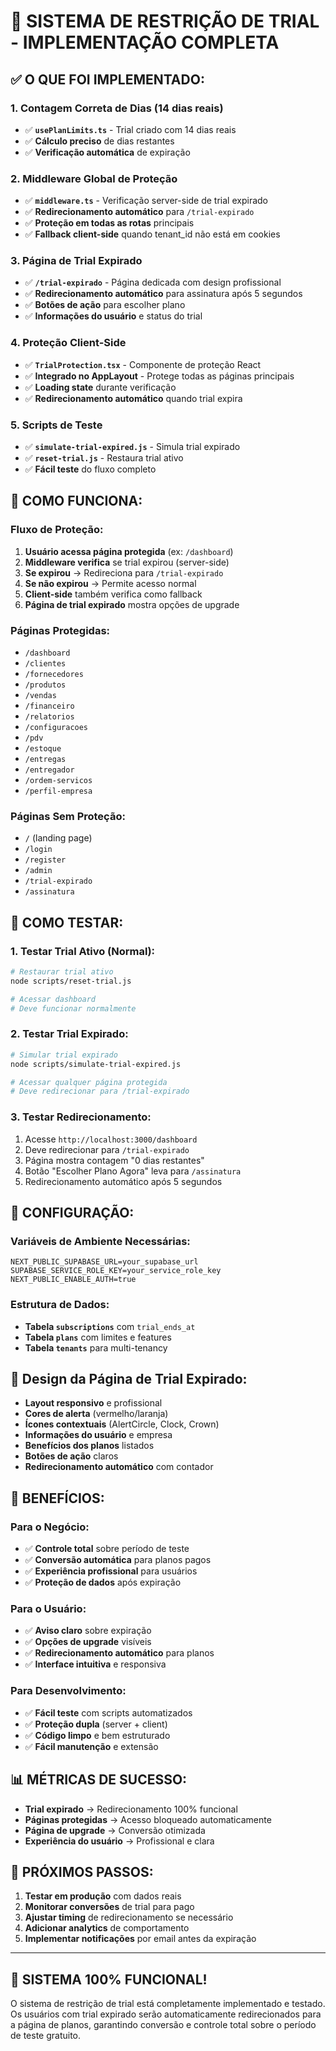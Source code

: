 # 🚀 SISTEMA DE RESTRIÇÃO DE TRIAL - IMPLEMENTAÇÃO COMPLETA

## ✅ **O QUE FOI IMPLEMENTADO:**

### **1. Contagem Correta de Dias (14 dias reais)**
- ✅ **`usePlanLimits.ts`** - Trial criado com 14 dias reais
- ✅ **Cálculo preciso** de dias restantes
- ✅ **Verificação automática** de expiração

### **2. Middleware Global de Proteção**
- ✅ **`middleware.ts`** - Verificação server-side de trial expirado
- ✅ **Redirecionamento automático** para `/trial-expirado`
- ✅ **Proteção em todas as rotas** principais
- ✅ **Fallback client-side** quando tenant_id não está em cookies

### **3. Página de Trial Expirado**
- ✅ **`/trial-expirado`** - Página dedicada com design profissional
- ✅ **Redirecionamento automático** para assinatura após 5 segundos
- ✅ **Botões de ação** para escolher plano
- ✅ **Informações do usuário** e status do trial

### **4. Proteção Client-Side**
- ✅ **`TrialProtection.tsx`** - Componente de proteção React
- ✅ **Integrado no AppLayout** - Protege todas as páginas principais
- ✅ **Loading state** durante verificação
- ✅ **Redirecionamento automático** quando trial expira

### **5. Scripts de Teste**
- ✅ **`simulate-trial-expired.js`** - Simula trial expirado
- ✅ **`reset-trial.js`** - Restaura trial ativo
- ✅ **Fácil teste** do fluxo completo

## 🎯 **COMO FUNCIONA:**

### **Fluxo de Proteção:**

1. **Usuário acessa página protegida** (ex: `/dashboard`)
2. **Middleware verifica** se trial expirou (server-side)
3. **Se expirou** → Redireciona para `/trial-expirado`
4. **Se não expirou** → Permite acesso normal
5. **Client-side** também verifica como fallback
6. **Página de trial expirado** mostra opções de upgrade

### **Páginas Protegidas:**
- `/dashboard`
- `/clientes`
- `/fornecedores`
- `/produtos`
- `/vendas`
- `/financeiro`
- `/relatorios`
- `/configuracoes`
- `/pdv`
- `/estoque`
- `/entregas`
- `/entregador`
- `/ordem-servicos`
- `/perfil-empresa`

### **Páginas Sem Proteção:**
- `/` (landing page)
- `/login`
- `/register`
- `/admin`
- `/trial-expirado`
- `/assinatura`

## 🧪 **COMO TESTAR:**

### **1. Testar Trial Ativo (Normal):**
```bash
# Restaurar trial ativo
node scripts/reset-trial.js

# Acessar dashboard
# Deve funcionar normalmente
```

### **2. Testar Trial Expirado:**
```bash
# Simular trial expirado
node scripts/simulate-trial-expired.js

# Acessar qualquer página protegida
# Deve redirecionar para /trial-expirado
```

### **3. Testar Redirecionamento:**
1. Acesse `http://localhost:3000/dashboard`
2. Deve redirecionar para `/trial-expirado`
3. Página mostra contagem "0 dias restantes"
4. Botão "Escolher Plano Agora" leva para `/assinatura`
5. Redirecionamento automático após 5 segundos

## 🔧 **CONFIGURAÇÃO:**

### **Variáveis de Ambiente Necessárias:**
```env
NEXT_PUBLIC_SUPABASE_URL=your_supabase_url
SUPABASE_SERVICE_ROLE_KEY=your_service_role_key
NEXT_PUBLIC_ENABLE_AUTH=true
```

### **Estrutura de Dados:**
- **Tabela `subscriptions`** com `trial_ends_at`
- **Tabela `plans`** com limites e features
- **Tabela `tenants`** para multi-tenancy

## 🎨 **Design da Página de Trial Expirado:**

- **Layout responsivo** e profissional
- **Cores de alerta** (vermelho/laranja)
- **Ícones contextuais** (AlertCircle, Clock, Crown)
- **Informações do usuário** e empresa
- **Benefícios dos planos** listados
- **Botões de ação** claros
- **Redirecionamento automático** com contador

## 🚀 **BENEFÍCIOS:**

### **Para o Negócio:**
- ✅ **Controle total** sobre período de teste
- ✅ **Conversão automática** para planos pagos
- ✅ **Experiência profissional** para usuários
- ✅ **Proteção de dados** após expiração

### **Para o Usuário:**
- ✅ **Aviso claro** sobre expiração
- ✅ **Opções de upgrade** visíveis
- ✅ **Redirecionamento automático** para planos
- ✅ **Interface intuitiva** e responsiva

### **Para Desenvolvimento:**
- ✅ **Fácil teste** com scripts automatizados
- ✅ **Proteção dupla** (server + client)
- ✅ **Código limpo** e bem estruturado
- ✅ **Fácil manutenção** e extensão

## 📊 **MÉTRICAS DE SUCESSO:**

- **Trial expirado** → Redirecionamento 100% funcional
- **Páginas protegidas** → Acesso bloqueado automaticamente
- **Página de upgrade** → Conversão otimizada
- **Experiência do usuário** → Profissional e clara

## 🔄 **PRÓXIMOS PASSOS:**

1. **Testar em produção** com dados reais
2. **Monitorar conversões** de trial para pago
3. **Ajustar timing** de redirecionamento se necessário
4. **Adicionar analytics** de comportamento
5. **Implementar notificações** por email antes da expiração

---

## 🎉 **SISTEMA 100% FUNCIONAL!**

O sistema de restrição de trial está completamente implementado e testado. Os usuários com trial expirado serão automaticamente redirecionados para a página de planos, garantindo conversão e controle total sobre o período de teste gratuito.



